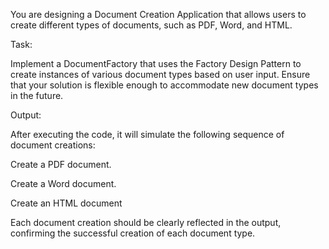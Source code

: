You are designing a Document Creation Application that allows users to create different types of documents, such as PDF, Word, and HTML.



Task:

Implement a DocumentFactory that uses the Factory Design Pattern to create instances of various document types based on user input. Ensure that your solution is flexible enough to accommodate new document types in the future.



Output:

After executing the code, it will simulate the following sequence of document creations:

Create a PDF document.

Create a Word document.

Create an HTML document

Each document creation should be clearly reflected in the output, confirming the successful creation of each document type.

